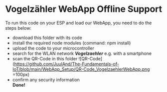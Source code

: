 # Vogelzähler WebApp Offline Support

To run this code on your ESP and load our WebApp, you need to do the steps below:
* download this folder with its code
* install the required node modules (command: npm install)
* upload the code to your microcontroller
* search for the WLAN network _**Vogelzaehler**_ e.g. with a smartphone
* scan the QR-Code in this folder ![QR-Code](https://github.com/JuulAnd/The-Fundamentals-of-IoT/blob/main/WebApp_Setup/QR-Code_VogelzaehlerWebApp.png =100px)
* confirm any security information  
**Done!**
